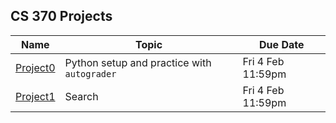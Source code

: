 ## CS 370 Projects

| **Name** | **Topic** | **Due Date** |
|----------|-----------|--------------|
| [Project0][] | Python setup and practice with `autograder` | Fri 4 Feb 11:59pm |
| [Project1][] | Search | Fri 4 Feb 11:59pm |


[Project0]: https://github.com/williamdemeo/cs370-spring2022/blob/master/projects/Project0/
[Project1]: https://github.com/williamdemeo/cs370-spring2022/blob/master/projects/Project1/
